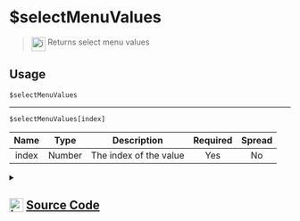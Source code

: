 # $selectMenuValues
> <img align="top" src="https://upload.wikimedia.org/wikipedia/commons/thumb/e/e4/Infobox_info_icon.svg/160px-Infobox_info_icon.svg.png?20150409153300" alt="image" width="25" height="auto"> Returns select menu values
## Usage
```
$selectMenuValues
```
---
```
$selectMenuValues[index]
```
| Name | Type | Description | Required | Spread
| :---: | :---: | :---: | :---: | :---: |
index | Number | The index of the value | Yes | No
<details>
<summary>
    
## <img align="top" src="https://cdn4.iconfinder.com/data/icons/iconsimple-logotypes/512/github-512.png" alt="image" width="25" height="auto">  [Source Code](https://github.com/tryforge/ForgeScript-V2/blob/main/src/native/selectMenuValues.ts)
    
</summary>
    
```ts
import { ArgType, NativeFunction, Return } from "../structures"

export default new NativeFunction({
    name: "$selectMenuValues",
    version: "1.0.0",
    description: "Returns select menu values",
    brackets: false,
    args: [
        {
            name: "index",
            description: "The index of the value",
            type: ArgType.Number,
            rest: false,
            required: true
        }
    ],
    unwrap: true,
    execute(ctx, [ index ]) {
        if (!ctx.isSelectMenu()) return Return.success()
        
        if (this.hasFields) {
            return Return.success(ctx.interaction.values[index])
        } else {
            return Return.success(ctx.interaction.values.join(", "))
        }
    }
})
```
    
</details>